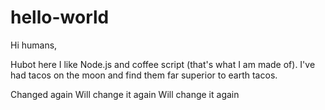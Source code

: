 hello-world
===========

Hi humans,

Hubot here I like Node.js and coffee script (that's what I am made of).
I've had tacos on the moon and find them far superior to earth tacos.

Changed again
Will change it again
Will change it again
